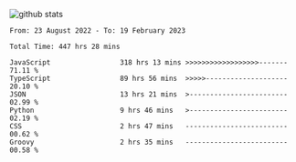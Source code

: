 
![github stats](https://github-readme-stats.vercel.app/api?username=realmahd1&show_icons=true&theme=codeSTACKr&hide_rank=true&count_private=true)

<!--START_SECTION:waka-->

```text
From: 23 August 2022 - To: 19 February 2023

Total Time: 447 hrs 28 mins

JavaScript                 318 hrs 13 mins >>>>>>>>>>>>>>>>>>-------   71.11 %
TypeScript                 89 hrs 56 mins  >>>>>--------------------   20.10 %
JSON                       13 hrs 21 mins  >------------------------   02.99 %
Python                     9 hrs 46 mins   >------------------------   02.19 %
CSS                        2 hrs 47 mins   -------------------------   00.62 %
Groovy                     2 hrs 35 mins   -------------------------   00.58 %
```

<!--END_SECTION:waka-->
